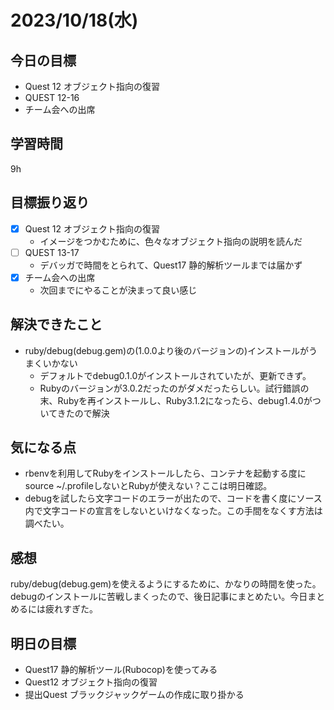 # 2023/10/18(水)

## 今日の目標
- Quest 12 オブジェクト指向の復習
- QUEST 12-16
- チーム会への出席

## 学習時間
9h

## 目標振り返り
* [x] Quest 12 オブジェクト指向の復習
  * イメージをつかむために、色々なオブジェクト指向の説明を読んだ
* [ ] QUEST 13-17
  * デバッガで時間をとられて、Quest17 静的解析ツールまでは届かず
* [x] チーム会への出席
  * 次回までにやることが決まって良い感じ

## 解決できたこと
- ruby/debug(debug.gem)の(1.0.0より後のバージョンの)インストールがうまくいかない
  - デフォルトでdebug0.1.0がインストールされていたが、更新できず。
  - Rubyのバージョンが3.0.2だったのがダメだったらしい。試行錯誤の末、Rubyを再インストールし、Ruby3.1.2になったら、debug1.4.0がついてきたので解決

## 気になる点
- rbenvを利用してRubyをインストールしたら、コンテナを起動する度にsource ~/.profileしないとRubyが使えない？ここは明日確認。
- debugを試したら文字コードのエラーが出たので、コードを書く度にソース内で文字コードの宣言をしないといけなくなった。この手間をなくす方法は調べたい。

## 感想
ruby/debug(debug.gem)を使えるようにするために、かなりの時間を使った。
debugのインストールに苦戦しまくったので、後日記事にまとめたい。今日まとめるには疲れすぎた。

## 明日の目標
- Quest17 静的解析ツール(Rubocop)を使ってみる
- Quest12 オブジェクト指向の復習
- 提出Quest ブラックジャックゲームの作成に取り掛かる